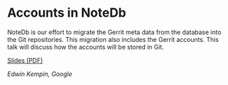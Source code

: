 # Accounts in NoteDb

NoteDb is our effort to migrate the Gerrit meta data from the database into the
Git repositories. This migration also includes the Gerrit accounts. This talk
will discuss how the accounts will be stored in Git.

[Slides (PDF)](https://storage.googleapis.com/gerrit-talks/summit/2016/accounts-in-notedb.pdf)

*Edwin Kempin, Google*
